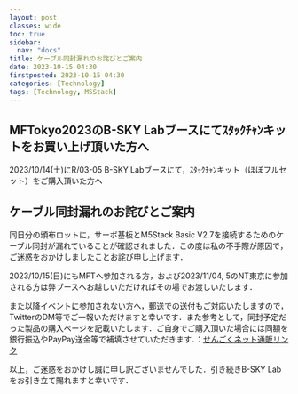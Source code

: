 ```yaml
---
layout: post
classes: wide
toc: true
sidebar:
  nav: "docs"
title: ケーブル同封漏れのお詫びとご案内
date: 2023-10-15 04:30
firstposted: 2023-10-15 04:30
categories: [Technology]
tags: [Technology, M5Stack]
---
```

## MFTokyo2023のB-SKY Labブースにてｽﾀｯｸﾁｬﾝキットをお買い上げ頂いた方へ

2023/10/14(土)にR/03-05 B-SKY Labブースにて，ｽﾀｯｸﾁｬﾝキット（ほぼフルセット）をご購入頂いた方へ

<!-- more -->

## ケーブル同封漏れのお詫びとご案内

同日分の頒布ロットに，サーボ基板とM5Stack Basic V2.7を接続するためのケーブル同封が漏れていることが確認されました．この度は私の不手際が原因で，ご迷惑をおかけしましたことお詫び申し上げます．

2023/10/15(日)にもMFTへ参加される方，および2023/11/04, 5のNT東京に参加される方は弊ブースへお越しいただければその場でお渡しいたします．

また以降イベントに参加されない方へ，郵送での送付もご対応いたしますので，TwitterのDM等でご一報いただけますと幸いです．また参考として，同封予定だった製品の購入ページを記載いたします．ご自身でご購入頂いた場合には同額を銀行振込やPayPay送金等で補填させていただきます．：[せんごくネット通販リンク](https://www.sengoku.co.jp/mod/sgk_cart/detail.php?code=EEHD-5CLV)

以上，ご迷惑をおかけし誠に申し訳ございませんでした．引き続きB-SKY Labをお引き立て賜れますと幸いです．
